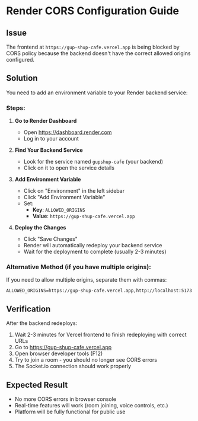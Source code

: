 # Render CORS Configuration Guide

## Issue
The frontend at `https://gup-shup-cafe.vercel.app` is being blocked by CORS policy because the backend doesn't have the correct allowed origins configured.

## Solution
You need to add an environment variable to your Render backend service:

### Steps:

1. **Go to Render Dashboard**
   - Open https://dashboard.render.com
   - Log in to your account

2. **Find Your Backend Service**
   - Look for the service named `gupshup-cafe` (your backend)
   - Click on it to open the service details

3. **Add Environment Variable**
   - Click on "Environment" in the left sidebar
   - Click "Add Environment Variable"
   - Set:
     - **Key**: `ALLOWED_ORIGINS`
     - **Value**: `https://gup-shup-cafe.vercel.app`

4. **Deploy the Changes**
   - Click "Save Changes"
   - Render will automatically redeploy your backend service
   - Wait for the deployment to complete (usually 2-3 minutes)

### Alternative Method (if you have multiple origins):
If you need to allow multiple origins, separate them with commas:
```
ALLOWED_ORIGINS=https://gup-shup-cafe.vercel.app,http://localhost:5173
```

## Verification
After the backend redeploys:
1. Wait 2-3 minutes for Vercel frontend to finish redeploying with correct URLs
2. Go to https://gup-shup-cafe.vercel.app
3. Open browser developer tools (F12)
4. Try to join a room - you should no longer see CORS errors
5. The Socket.io connection should work properly

## Expected Result
- No more CORS errors in browser console
- Real-time features will work (room joining, voice controls, etc.)
- Platform will be fully functional for public use
